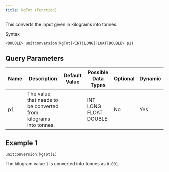 ```yaml
---
title: kgTot (Function)
---
```


This converts the input given in kilograms into tonnes.

Syntax

    <DOUBLE> unitconversion:kgTot(<INT|LONG|FLOAT|DOUBLE> p1)

## Query Parameters

| Name | Description                                                      | Default Value | Possible Data Types   | Optional | Dynamic |
|------|------------------------------------------------------------------|---------------|-----------------------|----------|---------|
| p1   | The value that needs to be converted from kilograms into tonnes. |               | INT LONG FLOAT DOUBLE | No       | Yes     |

## Example 1

    unitconversion:kgTot(1)

The kilogram value `1` is converted into tonnes as `0.001`.

